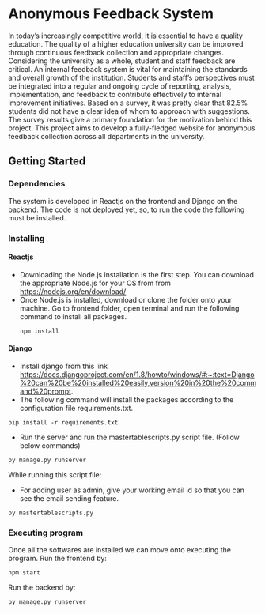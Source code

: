 # Anonymous Feedback System

In today’s increasingly competitive world, it is essential to have a quality education. The quality of a higher education university can be improved through continuous feedback collection and appropriate changes. Considering the university as a whole, student and staff feedback are critical. An internal feedback system is vital for maintaining the standards and overall growth of the institution. Students and staff’s perspectives must be integrated into a regular and ongoing cycle of reporting, analysis, implementation, and feedback to contribute effectively to internal improvement initiatives. Based on a survey, it was pretty clear that 82.5% students did not have a clear idea of whom to approach with suggestions. The survey results give a primary foundation for the motivation behind this project. This project aims to develop a fully-fledged website for anonymous feedback collection across all departments in the university.

## Getting Started

### Dependencies

The system is developed in Reactjs on the frontend and Django on the backend. The code is not deployed yet, so, to run the code the following must be installed. 

### Installing

#### Reactjs
* Downloading the Node.js installation is the first step. You can download the appropriate Node.js for your OS from from https://nodejs.org/en/download/
* Once Node.js is installed, download or clone the folder onto your machine. Go to frontend folder, open terminal and run the following command to install all packages.
  ```
  npm install
  ```
#### Django
* Install django from this link https://docs.djangoproject.com/en/1.8/howto/windows/#:~:text=Django%20can%20be%20installed%20easily,version%20in%20the%20command%20prompt.
* The following command will install the packages according to the configuration file requirements.txt.
 ```
pip install -r requirements.txt
 ```
* Run the server and run the mastertablescripts.py script file. (Follow below commands)
```
py manage.py runserver
```
While running this script file:
* For adding user as admin, give your working email id so that you can see the email sending feature.
```
py mastertablescripts.py
```
### Executing program
Once all the softwares are installed we can move onto executing the program.
Run the frontend by:
```
npm start
````
Run the backend by:
```
py manage.py runserver
```

